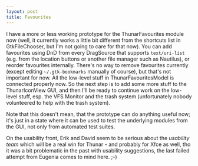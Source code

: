 ```yaml
---
layout: post
title: Favourites
---
```


I have a more or less working prototype for the ThunarFavourites module now (well, it currently works a little bit different from the shortcuts list in GtkFileChooser, but I'm not going to care for that now). You can add favourites using DnD from every DragSource that supports <code>text/uri-list</code> (e.g. from the location buttons or another file manager such as Nautilus), or reorder favourites internally. There's no way to remove favourites currently (except editing <code>~/.gtk-bookmarks</code> manually of course), but that's not important for now.  All the low-level stuff in ThunarFavouritesModel is connected properly now. So the next step is to add some more stuff to the ThunarIconView GUI, and then I'll be ready to continue work on the low-level stuff, esp. the VFS Monitor and the trash system (unfortunately nobody volunteered to help with the trash system).

Note that this doesn't mean, that the prototype can do anything useful now; it's just in a state where it can be used to test the underlying modules from the GUI, not only from automated test suites.

On the usability front, Erik and David seem to be serious about the *usability team* which will be a real win for Thunar - and probably for Xfce as well, tho it was a bit problematic in the past with usability suggestions, the last failed attempt from Eugenia comes to mind here. ;-)

